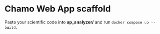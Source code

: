 ﻿# Chamo Web App scaffold
Paste your scientific code into **ap_analyzer/**
and run `docker compose up --build`.
